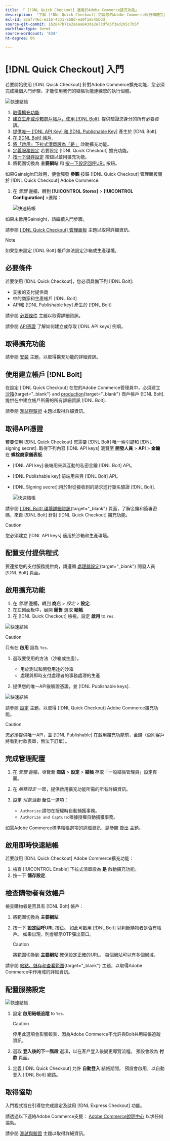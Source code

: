 ```yaml
---
title: 「 [!DNL Quick Checkout] 適用於Adobe Commerce擴充功能」
description: 「了解 [!DNL Quick Checkout] 可讓您的Adobe Commerce執行個體受益，以及如何成功上線並設定擴充功能。」
exl-id: 8caf746c-e31b-4331-8b0d-ea0f1e545bdd
source-git-commit: 1b2847b71e2a6aa843de2e73dfe5f3ad295c7b5f
workflow-type: tm+mt
source-wordcount: '834'
ht-degree: 0%

---
```


# [!DNL Quick Checkout] 入門

若要開始使用 [!DNL Quick Checkout] 針對Adobe Commerce擴充功能，您必須完成幾個入門步驟，才能使用我們的結帳功能連線您的執行個體。

![快速結帳](assets/overview-admin-panel.png)

1. [取得擴充功能](#get-extension).
1. [建立生產或沙箱商戶帳戶，使用 [!DNL Bolt]](#create-account-with-bolt). 提供驗證您身分的所有必要資訊。
1. [提供唯一 [!DNL API Key] 和 [!DNL Publishable Key]](#obtain-api-credentials) 產生於 [!DNL Bolt].
1. [在 [!DNL Bolt] 帳戶](#configure-payment-providers).
1. [將「啟用」下拉式清單設為「是」](#enable-extension) 啟動擴充功能。
1. [定義服務設定](#complete-admin-configuration) 若要設定 [!DNL Quick Checkout] 擴充功能。
1. [按一下儲存設定](#enable-live-quick-checkout) 按鈕以啟用擴充功能。
1. 將範圍切換為 **主要網站** 和 [按一下設定回呼URL](#check-shopper-valid-account) 按鈕。

如果Gainsight已啟用，便會觸發 **參觀** 按鈕 [!DNL Quick Checkout] 管理面板關於 [!DNL Quick Checkout] Adobe Commerce:

1. 在 _管理_ 邊欄，轉到 **[!UICONTROL Stores]** > **[!UICONTROL Configuration]** >進階：

   ![快速結帳](assets/gainsight-admin.png)

如果未啟用Gainsight，請繼續入門步驟。

請參閱 [[!DNL Quick Checkout] 管理面板](../quick-checkout/admin-panel.md) 主題以取得詳細資訊。

>[!NOTE]
>
> 如果您未設定 [!DNL Bolt] 帳戶無法設定沙箱或生產環境。

## 必要條件

若要使用 [!DNL Quick Checkout]，您必須具備下列 [!DNL Bolt]:

- 支援的支付提供商
- 中的商家和生產帳戶 [!DNL Bolt]
- API和 [!DNL Publishable key] 產生於 [!DNL Bolt]

請參閱 [必要條件](../quick-checkout/prerequisites.md) 主題以取得詳細資訊。

請參閱 [API憑證](#obtain-api-credentials) 了解如何建立或存取 [!DNL API keys] 例項。

## 取得擴充功能

請參閱 [安裝](../quick-checkout/install.md) 主題，以取得擴充功能的詳細資訊。

## 使用建立帳戶 [!DNL Bolt]

在設定 [!DNL Quick Checkout] 在您的Adobe Commerce管理員中，必須建立 [沙箱](https://merchant-sandbox.bolt.com/register?platform=magento2){target="_blank"} and [production](https://merchant.bolt.com/register?platform=magento2){target="_blank"}  商戶帳戶 [!DNL Bolt]. 提供在中建立帳戶所需的所有詳細資訊 [!DNL Bolt].

請參閱 [測試與驗證](../quick-checkout/testing.md) 主題以取得詳細資訊。

## 取得API憑證

若要使用 [!DNL Quick Checkout] 您需要 [!DNL Bolt] 唯一索引鍵和 [!DNL signing secret]. 取得下列內容 [!DNL API keys] 瀏覽至 **開發人員** > **API** > **金鑰** 在 **螺栓商家儀表板**.

- [!DNL API key]:後端用來與互動的私密金鑰 [!DNL Bolt] API。
- [!DNL Publishable key]:前端用來與 [!DNL Bolt] API。
- [!DNL Signing secret]:用於對從接收到的請求進行簽名驗證 [!DNL Bolt].

   ![快速結帳](assets/account-credentials.png)

請參閱 [[!DNL Bolt] 環境詳細資訊](https://help.bolt.com/developers/references/environment-details/#about-keys){target="_blank"} 頁面，了解金鑰和簽署密碼，來自 [!DNL Bolt] 針對 [!DNL Quick Checkout] 擴充功能。

>[!CAUTION]
>
> 您必須建立 [!DNL API keys] 適用於沙箱和生產環境。

## 配置支付提供程式

要連接您的支付服務提供商，請遵循 [處理器設定](https://help.bolt.com/integrations/adobe-quick-checkout/set-up/){target="_blank"} 開發人員 [!DNL Bolt] 頁面。

## 啟用擴充功能

1. 在 _管理_ 邊欄，轉到 **商店** > _設定_ > **設定**.
1. 在左側面板中，展開 **銷售** 選取 **結帳**.
1. 在 [!DNL Quick Checkout] 檢視，設定 **啟用** to `Yes`.

![快速結帳](assets/quick-checkout-view-no-enable.png)

>[!CAUTION]
>
> 只有在 **啟用** 設為 `Yes`.

1. 選取要使用的方法（沙箱或生產）。

   - 用於測試和開發用途的沙箱
   - 處理與即時支付處理者的事務處理的生產

1. 提供您的唯一API後驗證憑證，並 [!DNL Publishable keys].

![快速結帳](assets/quick-checkout-main-view.png)

請參閱 [設定](../quick-checkout/settings-quick-checkout.md) 主題，以取得 [!DNL Quick Checkout] Adobe Commerce擴充功能。

>[!CAUTION]
>
> 您必須提供唯一API，並 [!DNL Publishable] 在啟用擴充功能前，金鑰（否則客戶將看到付款表單，無法下訂單）。

## 完成管理配置

1. 在 _管理_ 邊欄，導覽至 **商店** > **設定** > **結帳** 存取「一般結帳管理員」設定頁面。
1. 在 _服務設定_ 一節，提供啟用擴充功能所需的所有詳細資訊。
1. 設定 _付款活動_ 至任一選項：

   - `Authorize`:請勿在授權時自動捕獲事務。
   - `Authorize and Capture`:根據授權自動捕獲事務。

如需Adobe Commerce標準結帳選項的詳細資訊，請參閱 [簽出](https://docs.magento.com/user-guide/configuration/sales/checkout.html) 主題。

## 啟用即時快速結帳

若要啟用 [!DNL Quick Checkout] Adobe Commerce擴充功能：

1. 檢查 [!UICONTROL Enable] 下拉式清單設為 **是** 啟動擴充功能。
1. 按一下 **儲存設定**.

## 檢查購物者有效帳戶

檢查購物者是否具有 [!DNL Bolt] 帳戶：

1. 將範圍切換為 **主要網站**.
1. 按一下 **設定回呼URL** 按鈕。 如此可啟用 [!DNL Bolt] 以判斷購物者是否有帳戶。 如果出現，則會顯示OTP彈出窗口。

   >[!CAUTION]
   >
   > 將範圍切換到 **主要網站** 確保設定正確的URL。 每個網站可以有多個網域。

請參閱 [站點、儲存和查看範圍](https://experienceleague.adobe.com/docs/commerce-admin/start/setup/websites-stores-views.html#scope-settings){target="_blank"} 主題，以取得Adobe Commerce中作用域的詳細資訊。

## 配置服務設定

![快速結帳](assets/service-settings.png)

1. 設定 **啟用結帳追蹤** to `Yes`.

   >[!CAUTION]
   >
   > 停用此選項會影響報表，因為Adobe Commerce不允許與Bolt共用結帳追蹤資訊。

1. 選取 **登入後的下一階段** 選項，以在客戶登入後變更導覽流程。 預設會設為 **付款** 頁面。
1. 定義 [!DNL Quick Checkout] 允許 **自動登入** 結帳期間。 預設會啟用，以自動登入 [!DNL Bolt] 網路。

## 取得協助

入門程式旨在引導您完成設定及啟用 [!DNL Express Checkout] 功能。

請透過以下連絡Adobe Commerce支援： [Adobe Commerce說明中心](https://experienceleague.adobe.com/docs/commerce-knowledge-base/kb/help-center-guide/magento-help-center-user-guide.html?lang=en) 以求任何協助。

請參閱 [測試與驗證](../quick-checkout/testing.md) 主題以取得詳細資訊。

